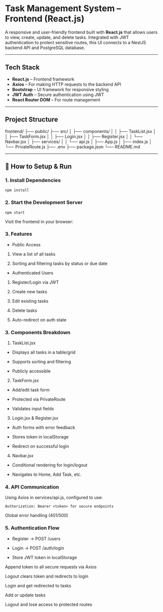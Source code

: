 # Task Management System – Frontend (React.js)

A responsive and user-friendly frontend built with **React.js** that allows users to view, create, update, and delete tasks. Integrated with JWT authentication to protect sensitive routes, this UI connects to a NestJS backend API and PostgreSQL database.

---

## Tech Stack

- **React.js** – Frontend framework
- **Axios** – For making HTTP requests to the backend API
- **Bootstrap** – UI framework for responsive styling
- **JWT Auth** – Secure authentication using JWT
- **React Router DOM** – For route management

---

##  Project Structure

frontend/ 
├── public/ 
├── src/ 
│ ├── components/ 
│ │ ├── TaskList.jsx 
│ │ ├── TaskForm.jsx 
│ │ ├── Login.jsx 
│ │ ├── Register.jsx 
│ │ └── Navbar.jsx 
│ ├── services/ 
│ │ └── api.js 
│ ├── App.js 
│ ├── index.js 
│ └── PrivateRoute.js 
├── .env 
├── package.json 
└── README.md


---

## 🚀 How to Setup & Run

### 1. Install Dependencies

```
npm install
```

### 2. Start the Development Server
```
npm start
```
Visit the frontend in your browser:

### 3. Features
- Public Access
1. View a list of all tasks

2. Sorting and filtering tasks by status or due date

- Authenticated Users
1. Register/Login via JWT

2. Create new tasks

3. Edit existing tasks

4. Delete tasks

5. Auto-redirect on auth state

### 3. Components Breakdown
1. TaskList.jsx
- Displays all tasks in a table/grid

- Supports sorting and filtering

- Publicly accessible

2. TaskForm.jsx
- Add/edit task form

- Protected via PrivateRoute

- Validates input fields

3. Login.jsx & Register.jsx
- Auth forms with error feedback

- Stores token in localStorage

- Redirect on successful login

4. Navbar.jsx
- Conditional rendering for login/logout

- Navigates to Home, Add Task, etc.


### 4. API Communication
Using Axios in services/api.js, configured to use:
```
Authorization: Bearer <token> for secure endpoints
```
Global error handling (401/500)


### 5. Authentication Flow
- Register → POST /users

- Login → POST /auth/login

- Store JWT token in localStorage

Append token to all secure requests via Axios

Logout clears token and redirects to login

Login and get redirected to tasks

Add or update tasks

Logout and lose access to protected routes
